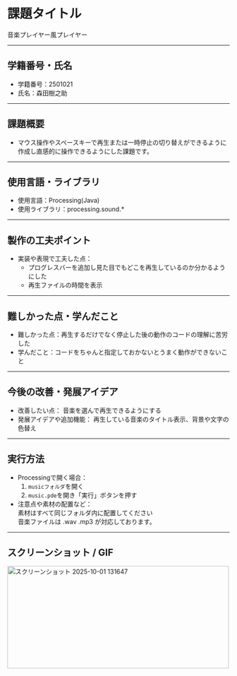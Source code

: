 # 課題タイトル
音楽プレイヤー風プレイヤー

---

## 学籍番号・氏名
- 学籍番号：2501021
- 氏名：森田樹之助

---

## 課題概要
- マウス操作やスペースキーで再生または一時停止の切り替えができるように作成し直感的に操作できるようにした課題です。

---

## 使用言語・ライブラリ
- 使用言語：Processing(Java)
- 使用ライブラリ：processing.sound.*

---

## 製作の工夫ポイント
- 実装や表現で工夫した点：
  - プログレスバーを追加し見た目でもどこを再生しているのか分かるようにした
  - 再生ファイルの時間を表示

---

## 難しかった点・学んだこと
- 難しかった点：再生するだけでなく停止した後の動作のコードの理解に苦労した
- 学んだこと：コードをちゃんと指定しておかないとうまく動作ができないこと

---

## 今後の改善・発展アイデア
- 改善したい点：
音楽を選んで再生できるようにする
- 発展アイデアや追加機能：
再生している音楽のタイトル表示、背景や文字の色替え

---

## 実行方法 
- Processingで開く場合：
  1. `musicフォルダ`を開く
  2. `music.pde`を開き「実行」ボタンを押す
- 注意点や素材の配置など：<br>
  素材はすべて同じフォルダ内に配置してください<br>
  音楽ファイルは .wav .mp3 が対応しております。

---


## スクリーンショット / GIF
<img width="502" height="232" alt="スクリーンショット 2025-10-01 131647" src="https://github.com/user-attachments/assets/ae276d00-06b9-498c-8e47-c1fb082ec11b" />
